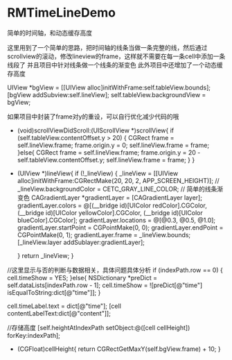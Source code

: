 # RMTimeLineDemo
简单的时间轴，和动态缓存高度


这里用到了一个简单的思路，把时间轴的线条当做一条完整的线，然后通过scrollview的滚动，修改lineview的frame，这样就不需要在每一条cell中添加一条线段了
并且项目中针对线条做一个线条的渐变色
此外项目中还增加了一个动态缓存高度

UIView *bgView = [[UIView alloc]initWithFrame:self.tableView.bounds];
[bgView addSubview:self.lineView];
self.tableView.backgroundView = bgView;

如果项目中封装了frame对y的重设，可以自行优化减少代码的哦
- (void)scrollViewDidScroll:(UIScrollView *)scrollView{
	if (self.tableView.contentOffset.y > 20) {
		CGRect frame = self.lineView.frame;
		frame.origin.y = 0;
		self.lineView.frame = frame;
	}else{
		CGRect frame = self.lineView.frame;
		frame.origin.y = 20 - self.tableView.contentOffset.y;
		self.lineView.frame = frame;
	}
}


- (UIView *)lineView{
	if (!_lineView) {
		_lineView = [[UIView alloc]initWithFrame:CGRectMake(20, 20, 2, APP_SCREEN_HEIGHT)];
//		_lineView.backgroundColor = CETC_GRAY_LINE_COLOR;
//		简单的线条渐变色
		CAGradientLayer *gradientLayer = [CAGradientLayer layer];
		gradientLayer.colors = @[(__bridge id)[UIColor redColor].CGColor, (__bridge id)[UIColor yellowColor].CGColor, (__bridge id)[UIColor blueColor].CGColor];
		gradientLayer.locations = @[@0.3, @0.5, @1.0];
		gradientLayer.startPoint = CGPointMake(0, 0);
		gradientLayer.endPoint = CGPointMake(0, 1);
		gradientLayer.frame = _lineView.bounds;
		[_lineView.layer addSublayer:gradientLayer];

	}
	return _lineView;
}

//这里显示与否的判断与数据相关，具体问题具体分析
if (indexPath.row == 0) {
cell.timeShow = YES;
}else{
NSDictionary *preDict = self.dataLists[indexPath.row - 1];
cell.timeShow = ![preDict[@"time"] isEqualToString:dict[@"time"]];
}

cell.timeLabel.text = dict[@"time"];
[cell contentLabelText:dict[@"content"]];

//存储高度
[self.heightAtIndexPath setObject:@([cell cellHeight]) forKey:indexPath];


- (CGFloat)cellHeight{
return CGRectGetMaxY(self.bgView.frame) + 10;
}

